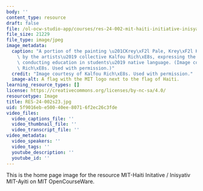 ```yaml
---
body: ''
content_type: resource
draft: false
file: /ol-ocw-studio-app/courses/res-24-002-mit-haiti-initiative-inisyativ-mit-ayiti-spring-2023/res-24-002s23.jpg
file_size: 21229
file_type: image/jpeg
image_metadata:
  caption: "A portion of the painting \u201CKrey\xF2l Pale, Krey\xF2l Konprann\u201D\
    \ by the artists\u2019 collective Kalfou Rich\xE8s, expressing the benefits of\
    \ conducting education in students\u2019 native language. (Image courtesy of Kalfou\
    \ Rich\xE8s. Used with permission.)"
  credit: "Image courtesy of Kalfou Rich\xE8s. Used with permission."
  image-alt: A flag with the MIT logo next to the flag of Haiti.
learning_resource_types: []
license: https://creativecommons.org/licenses/by-nc-sa/4.0/
resourcetype: Image
title: RES-24-002s23.jpg
uid: 5f9016eb-e500-40ee-8071-6f2ec26c3fde
video_files:
  video_captions_file: ''
  video_thumbnail_file: ''
  video_transcript_file: ''
video_metadata:
  video_speakers: ''
  video_tags: ''
  youtube_description: ''
  youtube_id: ''
---
```

This is the home page image for the resource MIT-Haiti Initative / Inisyativ MIT-Ayiti on MIT OpenCourseWare.